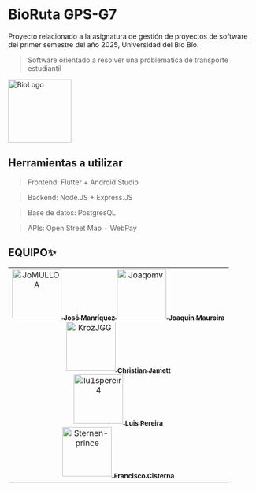 # BioRuta GPS-G7
Proyecto relacionado a la asignatura de gestión de proyectos de software del primer semestre del año 2025, Universidad del Bío Bío.
> Software orientado a resolver una problematica de transporte estudiantil

<img width="128" alt="BioLogo" src="https://github.com/user-attachments/assets/4780cda8-801e-48c8-bc65-76d0ef1f41eb">

## Herramientas a utilizar
> Frontend: Flutter + Android Studio

> Backend: Node.JS + Express.JS

> Base de datos: PostgresQL

> APIs: Open Street Map + WebPay

## EQUIPO✨

<table>
  <tr>
    <td align="center">
      <a href="https://github.com/JoMULLOA">
        <img src="https://avatars.githubusercontent.com/JoMULLOA" width="100px;" alt="JoMULLOA"/>
              <sub><b>José Manríquez</b></sub>
      </a>
      <a href="https://github.com/Joaqomv">
        <img src="https://avatars.githubusercontent.com/Joaqomv" width="100px;" alt="Joaqomv"/>
              <sub><b>Joaquin Maureira</b></sub>
      </a>
      <br />
      <a href="https://github.com/KrozJGG">
        <img src="https://avatars.githubusercontent.com/KrozJGG" width="100px;" alt="KrozJGG"/>
              <sub><b>Christian Jamett</b></sub>
      </a>
      <br />
      <a href="https://github.com/lu1spereir4">
        <img src="https://avatars.githubusercontent.com/lu1spereir4" width="100px;" alt="lu1spereir4"/>
              <sub><b>Luis Pereira</b></sub>
      </a>
      <br />
      <a href="https://github.com/Sternen-prince">
        <img src="https://avatars.githubusercontent.com/Sternen-prince" width="100px;" alt="Sternen-prince"/>
              <sub><b>Francisco Cisterna</b></sub>
      </a>
      <br />
    </td>
  </tr>
</table>
